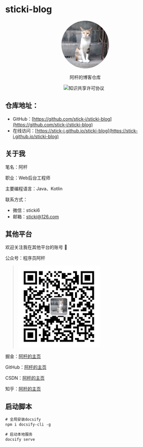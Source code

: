 # sticki-blog

<p align=center>
  <a href="https://github.com/stick-i">
    <img width="150px" style="border-radius: 50%" src="image/sticki-avatar-512x512.png" alt="">
  </a>
</p>

<p  align=center>
   阿杆的博客仓库
</p>

<p align="center">
  <img src="https://img.shields.io/badge/license-CC%20BY--NC--ND%204.0-lightgrey" alt="知识共享许可协议"/>
  <img src="https://img.shields.io/github/stars/stick-i/sticki-blog" alt=""/>
  <img src="https://img.shields.io/github/forks/stick-i/sticki-blog" alt=""/>
</p>

## 仓库地址：

- GitHub：[https://github.com/stick-i/sticki-blog](https://github.com/stick-i/sticki-blog)
- 在线访问：[https://stick-i.github.io/sticki-blog](https://stick-i.github.io/sticki-blog)

## 关于我

笔名：阿杆

职业：Web后台工程师

主要编程语言：Java、Kotlin

联系方式：

- 微信：sticki6
- 邮箱：sticki@126.com

## 其他平台

欢迎关注我在其他平台的账号 🤗

公众号：程序员阿杆

> <img src="image/公众号_258.jpg" alt="">

掘金：[阿杆的主页](https://juejin.cn/user/4182956056773160)

GitHub：[阿杆的主页](https://github.com/stick-i)

CSDN：[阿杆的主页](https://blog.csdn.net/little_stick_i)

知乎：[阿杆的主页](https://www.zhihu.com/people/stick-i)

## 启动脚本

```shell
# 全局安装docsify
npm i docsify-cli -g
```

```shell
# 启动本地服务
docsify serve
```